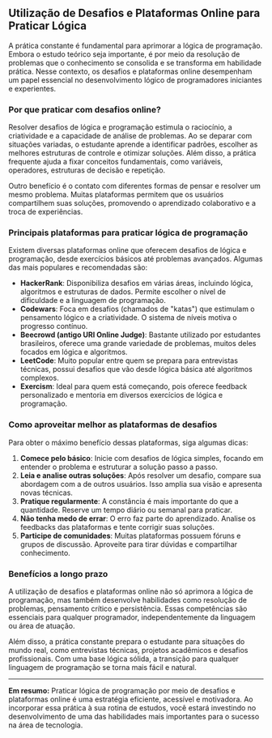 
## Utilização de Desafios e Plataformas Online para Praticar Lógica

A prática constante é fundamental para aprimorar a lógica de programação. Embora o estudo teórico seja importante, é por meio da resolução de problemas que o conhecimento se consolida e se transforma em habilidade prática. Nesse contexto, os desafios e plataformas online desempenham um papel essencial no desenvolvimento lógico de programadores iniciantes e experientes.

### Por que praticar com desafios online?

Resolver desafios de lógica e programação estimula o raciocínio, a criatividade e a capacidade de análise de problemas. Ao se deparar com situações variadas, o estudante aprende a identificar padrões, escolher as melhores estruturas de controle e otimizar soluções. Além disso, a prática frequente ajuda a fixar conceitos fundamentais, como variáveis, operadores, estruturas de decisão e repetição.

Outro benefício é o contato com diferentes formas de pensar e resolver um mesmo problema. Muitas plataformas permitem que os usuários compartilhem suas soluções, promovendo o aprendizado colaborativo e a troca de experiências.

### Principais plataformas para praticar lógica de programação

Existem diversas plataformas online que oferecem desafios de lógica e programação, desde exercícios básicos até problemas avançados. Algumas das mais populares e recomendadas são:

- **HackerRank**: Disponibiliza desafios em várias áreas, incluindo lógica, algoritmos e estruturas de dados. Permite escolher o nível de dificuldade e a linguagem de programação.
- **Codewars**: Foca em desafios (chamados de "katas") que estimulam o pensamento lógico e a criatividade. O sistema de níveis motiva o progresso contínuo.
- **Beecrowd (antigo URI Online Judge)**: Bastante utilizado por estudantes brasileiros, oferece uma grande variedade de problemas, muitos deles focados em lógica e algoritmos.
- **LeetCode**: Muito popular entre quem se prepara para entrevistas técnicas, possui desafios que vão desde lógica básica até algoritmos complexos.
- **Exercism**: Ideal para quem está começando, pois oferece feedback personalizado e mentoria em diversos exercícios de lógica e programação.

### Como aproveitar melhor as plataformas de desafios

Para obter o máximo benefício dessas plataformas, siga algumas dicas:

1. **Comece pelo básico**: Inicie com desafios de lógica simples, focando em entender o problema e estruturar a solução passo a passo.
2. **Leia e analise outras soluções**: Após resolver um desafio, compare sua abordagem com a de outros usuários. Isso amplia sua visão e apresenta novas técnicas.
3. **Pratique regularmente**: A constância é mais importante do que a quantidade. Reserve um tempo diário ou semanal para praticar.
4. **Não tenha medo de errar**: O erro faz parte do aprendizado. Analise os feedbacks das plataformas e tente corrigir suas soluções.
5. **Participe de comunidades**: Muitas plataformas possuem fóruns e grupos de discussão. Aproveite para tirar dúvidas e compartilhar conhecimento.

### Benefícios a longo prazo

A utilização de desafios e plataformas online não só aprimora a lógica de programação, mas também desenvolve habilidades como resolução de problemas, pensamento crítico e persistência. Essas competências são essenciais para qualquer programador, independentemente da linguagem ou área de atuação.

Além disso, a prática constante prepara o estudante para situações do mundo real, como entrevistas técnicas, projetos acadêmicos e desafios profissionais. Com uma base lógica sólida, a transição para qualquer linguagem de programação se torna mais fácil e natural.

---

**Em resumo:** Praticar lógica de programação por meio de desafios e plataformas online é uma estratégia eficiente, acessível e motivadora. Ao incorporar essa prática à sua rotina de estudos, você estará investindo no desenvolvimento de uma das habilidades mais importantes para o sucesso na área de tecnologia.
```

